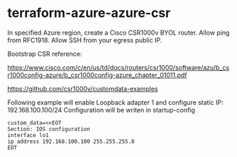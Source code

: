 # terraform-azure-azure-csr
In specified Azure region, create a Cisco CSR1000v BYOL router. 
Allow ping from RFC1918. Allow SSH from your egress public IP.


Bootstrap CSR reference:

https://www.cisco.com/c/en/us/td/docs/routers/csr1000/software/azu/b_csr1000config-azure/b_csr1000config-azure_chapter_01011.pdf

https://github.com/csr1000v/customdata-examples

Following example will enable Loopback adapter 1 and configure static IP: 192.168.100.100/24
Configuration will be writen in startup-config

```
custom_data=<<EOT
Section: IOS configuration
interface lo1
ip address 192.168.100.100 255.255.255.0
EOT
```